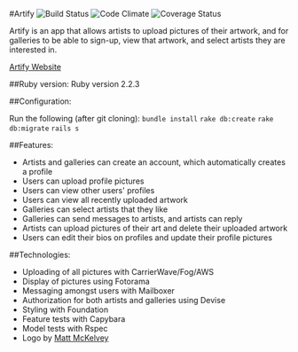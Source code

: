 #Artify
![Build Status](https://codeship.com/projects/7f45f120-e873-0133-e1f1-7ab9be0b8d5f/status?branch=master)
![Code Climate](https://codeclimate.com/github/brittacarroll/artify.png)
![Coverage Status](https://coveralls.io/repos/brittacarroll/artify/badge.png)


Artify is an app that allows artists to upload pictures of their artwork, and for
galleries to be able to sign-up, view that artwork, and select artists they are interested in.

[Artify Website](http://artify.herokuapp.com/)

##Ruby version:
Ruby version 2.2.3

##Configuration:

Run the following (after git cloning):
  ``bundle install``
  ``rake db:create``
  ``rake db:migrate``
  ``rails s``

##Features:

* Artists and galleries can create an account, which automatically creates a profile
* Users can upload profile pictures
* Users can view other users' profiles
* Users can view all recently uploaded artwork
* Galleries can select artists that they like
* Galleries can send messages to artists, and artists can reply
* Artists can upload pictures of their art and delete their uploaded artwork
* Users can edit their bios on profiles and update their profile pictures

##Technologies:

* Uploading of all pictures with CarrierWave/Fog/AWS
* Display of pictures using Fotorama
* Messaging amongst users with Mailboxer
* Authorization for both artists and galleries using Devise
* Styling with Foundation
* Feature tests with Capybara
* Model tests with Rspec
* Logo by [Matt McKelvey](https://github.com/mmckv)
